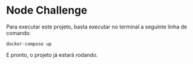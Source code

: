 # Node Challenge

Para executar este projeto, basta executar no terminal a seguinte linha de comando:

```
docker-compose up
```

E pronto, o projeto já estará rodando.
